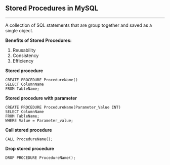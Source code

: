 ## Stored Procedures in MySQL
---------------------------------------------
A collection of SQL statements that are group together and saved as a single object.

**Benefits of Stored Procedures:**
1. Reusability
2. Consistency
3. Efficiency

**Stored procedure**
```
CREATE PROCEDURE ProcedureName()
SELECT ColumnName
FROM TableName;
```

**Stored procedure with parameter**
```
CREATE PROCEDURE ProcedureName(Parameter_Value INT)
SELECT ColumnName
FROM TableName;
WHERE Value = Parameter_value;
```

**Call stored procedure**
```
CALL ProcedureName();
```

**Drop stored procedure**
```
DROP PROCEDURE ProcedureName();
```
